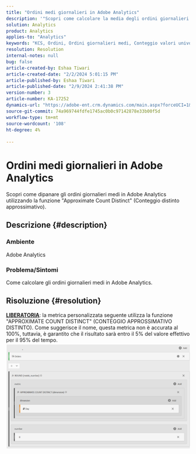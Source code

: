 ```yaml
---
title: "Ordini medi giornalieri in Adobe Analytics"
description: '"Scopri come calcolare la media degli ordini giornalieri in Adobe Analytics utilizzando la funzione "Approximate Count Distinct" (Conteggio distinto approssimativo)."'
solution: Analytics
product: Analytics
applies-to: "Analytics"
keywords: "KCS, Ordini, Ordini giornalieri medi, Conteggio valori univoci approssimativo, Funzione"
resolution: Resolution
internal-notes: null
bug: false
article-created-by: Eshaa Tiwari
article-created-date: "2/2/2024 5:01:15 PM"
article-published-by: Eshaa Tiwari
article-published-date: "2/9/2024 2:41:38 PM"
version-number: 3
article-number: KA-17252
dynamics-url: "https://adobe-ent.crm.dynamics.com/main.aspx?forceUCI=1&pagetype=entityrecord&etn=knowledgearticle&id=9ac69aaa-ecc1-ee11-9079-6045bd006268"
source-git-commit: 74a969744fdfe1745ac0b0c97142878e33b00f5d
workflow-type: tm+mt
source-wordcount: '108'
ht-degree: 4%

---
```


# Ordini medi giornalieri in Adobe Analytics


Scopri come dipanare gli ordini giornalieri medi in Adobe Analytics utilizzando la funzione &quot;Approximate Count Distinct&quot; (Conteggio distinto approssimativo).

## Descrizione {#description}


### Ambiente

Adobe Analytics

### Problema/Sintomi

Come calcolare gli ordini giornalieri medi in Adobe Analytics.


## Risoluzione {#resolution}


<u><b>LIBERATORIA</b></u>: la metrica personalizzata seguente utilizza la funzione &quot;APPROXIMATE COUNT DISTINCT&quot; (CONTEGGIO APPROSSIMATIVO DISTINTO). Come suggerisce il nome, questa metrica non è accurata al 100%, tuttavia, è garantito che il risultato sarà entro il 5% del valore effettivo per il 95% del tempo.
![](assets/62d446f9-58c7-ee11-9079-6045bd0067ea.png)
